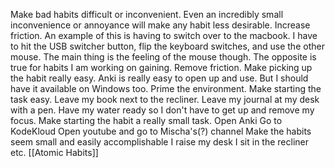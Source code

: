 Make bad habits difficult or inconvenient. Even an incredibly small inconvenience or annoyance will make any habit less desirable. Increase friction.
	An example of this is having to switch over to the macbook. I have to hit the USB switcher button, flip the keyboard switches, and use the other mouse. The main thing is the feeling of the mouse though.
The opposite is true for habits I am working on gaining. Remove friction. Make picking up the habit really easy.
	Anki is really easy to open up and use. But I should have it available on Windows too.
Prime the environment. Make starting the task easy. Leave my book next to the recliner. Leave my journal at my desk with a pen. Have my water ready so I don't have to get up and remove my focus.
Make starting the habit a really small task.
	Open Anki
	Go to KodeKloud
	Open youtube and go to Mischa's(?) channel
	Make the habits seem small and easily accomplishable
	I raise my desk
	I sit in the recliner
	etc.
[[Atomic Habits]]
